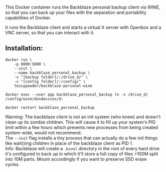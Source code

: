 This Docker container runs the Backblaze personal backup client via WINE, so that you can back up your files with the separation and portability capabilities of Docker.

It runs the Backblaze client and starts a virtual X server with Openbox and a VNC server, so that you can interact with it.

## Installation:
````
docker run \
    -p 8080:5800 \
    --init \
    --name backblaze_personal_backup \
    -v "[backup folder]/:/drive_d/" \
    -v "[config folder]/:/config/" \
    tessypowder/backblaze-personal-wine
````

````
docker exec --user app backblaze_personal_backup ln -s /drive_d/ /config/wine/dosdevices/d:
````

````
docker restart backblaze_personal_backup
````



Warning: The backblaze client is not an init system (who knew) and doesn't clean up its zombie children. This will cause it to fill up your system's PID limit within a few hours which prevents new processes from being created system-wide, would not recommend.  
The `--init` flag installs a tiny process that can actually do a few init things like wait()ing children in place of the backblaze client as PID 1.  
Info: Backblaze will create a `.bzvol` directory in the root of every hard drive it's configured to back up in which it'll store a full copy of files >100M split into 10M parts. Mount accordingly if you want to preserve SSD erase cycles.
